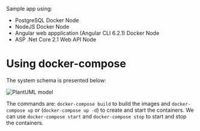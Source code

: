Sample app using:

- PostgreSQL Docker Node
- NodeJS Docker Node
- Angular web appplication (Angular CLI 6.2.1) Docker Node
- ASP .Net Core 2.1 Web API Node 

# Using docker-compose

The system schema is presented below:

![PlantUML model](http://www.plantuml.com/plantuml/png/5Ssn3G8n30NGdYbWWRYdEgQWHBwSHHmbJcJ_2B4zH_NAjmNOiNgxtDHoMuSiRzS2pBWJEN_IMr7Mla8y3uCOKXwTs3Ya5QwLgz9JzeVdejGv84xnFUclwH9YOEYmDF_99dQS_W00)

The commands are:
`docker-compose build` to build the images and `docker-compose up` or (`docker-compose up -d`) to create and start the containers. We can use `docker-compose start` and `docker-compose stop` to start and stop the containers.
